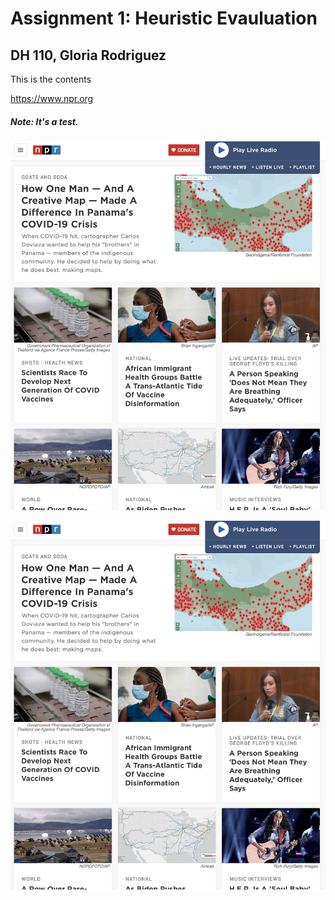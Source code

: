 # Assignment 1: Heuristic Evauluation 
## DH 110, Gloria Rodriguez 
This is the contents

https://www.npr.org

##### Note: It's a test.

![NPR](nprScreenshot.png)

<img src="./nprScreenshot.png">
